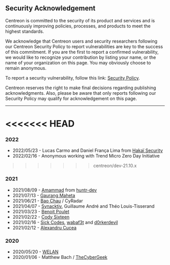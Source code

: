 <h2> Security Acknowledgement </h2>

Centreon is committed to the security of its product and services and is continuously improving policies, processes, and products to meet the highest standards.

We acknowledge that Centreon users and security researchers following our Centreon Security Policy to report vulnerabilities are key to the success of this commitment.
If you are the first to report a confirmed vulnerability, we would like to recognize your contribution by listing your name, or the name of your organization on this page.
You may obviously choose to remain anonymous.

To report a security vulnerability, follow this link: [Security Policy](SECURITY.md).

Centreon reserves the right to make final decisions regarding publishing acknowledgments. Also, please be aware that only reports following our Security Policy may qualify for acknowledgement on this page.

---

<<<<<<< HEAD
=======
<h3> 2022 </h3>

* 2022/05/23 - Lucas Carmo and Daniel França Lima from [Hakaï Security](https://www.hakaioffensivesecurity.com/)
* 2022/02/16 - Anonymous working with Trend Micro Zero Day Initiative

>>>>>>> centreon/dev-21.10.x
<h3> 2021 </h3>

* 2021/08/09 - [Amammad](https://huntr.dev/users/amammad) from [huntr-dev](https://huntr.dev/)
* 2021/07/13 - [Gaurang Maheta](https://www.linkedin.com/in/gaurang883)
* 2021/06/21 - [Bao Chau](https://www.linkedin.com/in/nhubaochau/) / CyRadar
* 2021/04/07 - [Synacktiv](https://www.synacktiv.com/), Guillaume André and Théo Louis-Tisserand
* 2021/03/23 - [Benoit Poulet](https://twitter.com/poulet_benoit)
* 2021/02/22 - [Cody Sixteen](https://twitter.com/CodySixteen)
* 2021/02/16 - [Sick Codes](https://twitter.com/sickcodes), [wabaf3t](https://twitter.com/wabafet1) and [d0rkerdevil](https://twitter.com/d0rkerdevil)
* 2021/02/12 - [Alexandru Cucea](https://acucea.github.io/)

<h3> 2020 </h3>

* 2020/05/20 - [WELAN](https://welan.fr/)
* 2020/01/06 - Matthew Bach / [TheCyberGeek](https://thecybergeek.co.uk/)
